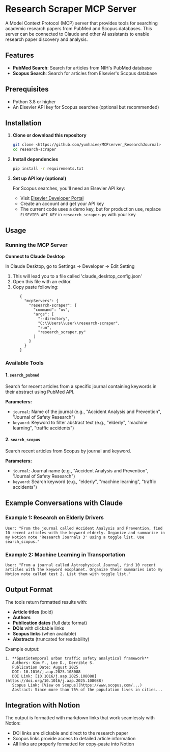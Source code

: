 # Research Scraper MCP Server

A Model Context Protocol (MCP) server that provides tools for searching academic research papers from PubMed and Scopus databases. This server can be connected to Claude and other AI assistants to enable research paper discovery and analysis.

## Features

- **PubMed Search**: Search for articles from NIH's PubMed database
- **Scopus Search**: Search for articles from Elsevier's Scopus database

## Prerequisites

- Python 3.8 or higher
- An Elsevier API key for Scopus searches (optional but recommended)

## Installation

1. **Clone or download this repository**
   ```bash
   git clone <https://github.com/yunhaiee/MCPserver_ResearchJournal>
   cd research-scraper
   ```

2. **Install dependencies**
   ```bash
   pip install -r requirements.txt
   ```

3. **Set up API key (optional)**
   
   For Scopus searches, you'll need an Elsevier API key:
   - Visit [Elsevier Developer Portal](https://dev.elsevier.com/)
   - Create an account and get your API key
   - The current code uses a demo key, but for production use, replace `ELSEVIER_API_KEY` in `research_scraper.py` with your key

## Usage

### Running the MCP Server

   **Connect to Claude Desktop**
   
   In Claude Desktop, go to Settings → Developer → Edit Setting
   1. This will lead you to a file called 'claude_desktop_config.json'
   2. Open this file with an editor.
   3. Copy paste following:
      ```
         {
           "mcpServers": {
             "research-scraper": {
               "command": "uv",
               "args": [
                 "--directory",
                 "C:\\Users\\user\\research-scraper",
                 "run",
                 "research_scraper.py"
               ]
             }
           }
         }
      ```

### Available Tools

#### 1. `search_pubmed`
Search for recent articles from a specific journal containing keywords in their abstract using PubMed API.

**Parameters:**
- `journal`: Name of the journal (e.g., "Accident Analysis and Prevention", "Journal of Safety Research")
- `keyword`: Keyword to filter abstract text (e.g., "elderly", "machine learning", "traffic accidents")

#### 2. `search_scopus`
Search recent articles from Scopus by journal and keyword.

**Parameters:**
- `journal`: Journal name (e.g., "Accident Analysis and Prevention", "Journal of Safety Research")
- `keyword`: Search keyword (e.g., "elderly", "machine learning", "traffic accidents")

## Example Conversations with Claude

### Example 1: Research on Elderly Drivers
```
User: "From the journal called Accident Analysis and Prevention, find 10 recent articles with the keyword elderly. Organize and summarize in my Notion note 'Research Journals 3' using a toggle list. Use search_scopus."
```

### Example 2: Machine Learning in Transportation
```
User: "From a journal called Astrophysical Journal, find 10 recent articles with the keyword exoplanet. Organize their summaries into my Notion note called test 2. List them with toggle list."
```

## Output Format

The tools return formatted results with:
- **Article titles** (bold)
- **Authors**
- **Publication dates** (full date format)
- **DOIs** with clickable links
- **Scopus links** (when available)
- **Abstracts** (truncated for readability)

Example output:
```
1. **Spatiotemporal urban traffic safety analytical framework**
   Authors: Kim Y., Lee D., Derrible S.
   Publication Date: August 2025
   DOI: 10.1016/j.aap.2025.108088
   DOI Link: [10.1016/j.aap.2025.108088](https://doi.org/10.1016/j.aap.2025.108088)
   Scopus Link: [View on Scopus](https://www.scopus.com/...)
   Abstract: Since more than 75% of the population lives in cities...
```

## Integration with Notion

The output is formatted with markdown links that work seamlessly with Notion:
- DOI links are clickable and direct to the research paper
- Scopus links provide access to detailed article information
- All links are properly formatted for copy-paste into Notion
